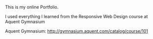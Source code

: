 This is my online Portfolio.

I used everything I learned from the Responsive Web Design course at Aquent Gymnasium


Aquent Gymnasium: http://gymnasium.aquent.com/catalog/course/101
